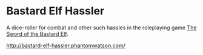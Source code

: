 # Bastard Elf Hassler

A dice-roller for combat and other such hassles in the roleplaying game [The Sword of the Bastard Elf](https://twofistedfantasy.com/books/the-sword-of-the-bastard-elf/).

http://bastard-elf-hassler.phantomwatson.com/
